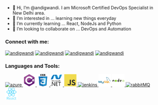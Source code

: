 - 👋 Hi, I’m @andigwandi.  I am Microsoft Certified DevOps Specialist in New Delhi area. 
- 👀 I’m interested in ... learning new things everyday
- 🌱 I’m currently learning ... React, NodeJs and Python
- 💞️ I’m looking to collaborate on ... DevOps and Automation

<!---
andigwandi/andigwandi is a ✨ special ✨ repository because its `README.md` (this file) appears on your GitHub profile.
You can click the Preview link to take a look at your changes.
--->

<h3 align="left">Connect with me:</h3>
<p align="left">
<a href="https://dev.to/andigwandi" target="blank"><img align="center" src="https://cdn.jsdelivr.net/npm/simple-icons@3.0.1/icons/dev-dot-to.svg" alt="andigwandi" height="30" width="40" /></a>
<a href="https://twitter.com/andigwandi" target="blank"><img align="center" src="https://cdn.jsdelivr.net/npm/simple-icons@3.0.1/icons/twitter.svg" alt="andigwandi" height="30" width="40" /></a>
<a href="https://linkedin.com/in/andigwandi" target="blank"><img align="center" src="https://cdn.jsdelivr.net/npm/simple-icons@3.0.1/icons/linkedin.svg" alt="andigwandi" height="30" width="40" /></a>
<a href="https://instagram.com/andigwandi" target="blank"><img align="center" src="https://cdn.jsdelivr.net/npm/simple-icons@3.0.1/icons/instagram.svg" alt="andigwandi" height="30" width="40" /></a>
</p>

<h3 align="left">Languages and Tools:</h3>
<p align="left"> <a href="https://azure.microsoft.com/en-in/" target="_blank"> <img src="https://www.vectorlogo.zone/logos/microsoft_azure/microsoft_azure-icon.svg" alt="azure" width="40" height="40"/> </a> <a href="https://www.w3schools.com/cs/" target="_blank"> <img src="https://raw.githubusercontent.com/devicons/devicon/master/icons/csharp/csharp-original.svg" alt="csharp" width="40" height="40"/> </a> <a href="https://www.w3schools.com/css/" target="_blank"> <img src="https://raw.githubusercontent.com/devicons/devicon/master/icons/css3/css3-original-wordmark.svg" alt="css3" width="40" height="40"/> </a> <a href="https://dotnet.microsoft.com/" target="_blank"> <img src="https://raw.githubusercontent.com/devicons/devicon/master/icons/dot-net/dot-net-original-wordmark.svg" alt="dotnet" width="40" height="40"/> </a> <a href="https://developer.mozilla.org/en-US/docs/Web/JavaScript" target="_blank"> <img src="https://raw.githubusercontent.com/devicons/devicon/master/icons/javascript/javascript-original.svg" alt="javascript" width="40" height="40"/> </a> <a href="https://www.jenkins.io" target="_blank"> <img src="https://www.vectorlogo.zone/logos/jenkins/jenkins-icon.svg" alt="jenkins" width="40" height="40"/> </a> <a href="https://www.mysql.com/" target="_blank"> <img src="https://raw.githubusercontent.com/devicons/devicon/master/icons/mysql/mysql-original-wordmark.svg" alt="mysql" width="40" height="40"/> </a> <a href="https://nodejs.org" target="_blank"> <img src="https://raw.githubusercontent.com/devicons/devicon/master/icons/nodejs/nodejs-original-wordmark.svg" alt="nodejs" width="40" height="40"/> </a> <a href="https://www.rabbitmq.com" target="_blank"> <img src="https://www.vectorlogo.zone/logos/rabbitmq/rabbitmq-icon.svg" alt="rabbitMQ" width="40" height="40"/> </a> <a href="https://reactjs.org/" target="_blank"> <img src="https://raw.githubusercontent.com/devicons/devicon/master/icons/react/react-original-wordmark.svg" alt="react" width="40" height="40"/> </a> </p>
